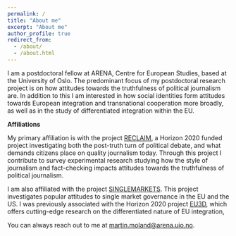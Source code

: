 ```yaml
---
permalink: /
title: "About me"
excerpt: "About me"
author_profile: true
redirect_from: 
  - /about/
  - /about.html
---
```


I am a postdoctoral fellow at ARENA, Centre for European Studies, based at the University of Oslo. The predominant focus of my postdoctoral research project is on how attitudes towards the truthfulness of political journalism are. In addition to this I am interested in how social identities form attitudes towards European integration and transnational cooperation more broadly, as well as in the study of differentiated integration within the EU. 

**Affiliations**

My primary affiliation is with the project [RECLAIM](https://ams.hi.is/en/projects/reclaim/), a Horizon 2020 funded project investigating both the post-truth turn of political debate, and what demands citizens place on quality journalism today. Through this project I contribute to survey experimental research studying how the style of journalism and fact-checking impacts attitudes towards the truthfulness of political journalism.  

I am also affiliated with the project [SINGLEMARKETS](https://www.sv.uio.no/arena/english/research/projects/singlemarkets/index.html). This project investigates popular attitudes to single market governance in the EU and the US. I was previously associated with the Horizon 2020 project [EU3D](https://www.eu3d.uio.no/), which offers cutting-edge research on the differentiated nature of EU integration,

You can always reach out to me at [martin.moland@arena.uio.no](mailto:martin.moland@arena.uio.no). 



